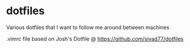 dotfiles
========

Various dotfiles that I want to follow me around between machines

.vimrc file based on Josh's Dotfile @ https://github.com/sivad77/dotfiles
